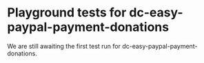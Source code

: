 # Playground tests for dc-easy-paypal-payment-donations
We are still awaiting the first test run for dc-easy-paypal-payment-donations.
